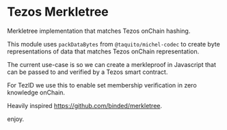 # Tezos Merkletree

Merkletree implementation that matches Tezos onChain hashing.

This module uses `packDataBytes` from `@taquito/michel-codec` to create byte representations of data that matches Tezos onChain representation.

The current use-case is so we can create a merkleproof in Javascript that can be passed to and verified by a Tezos smart contract.

For TezID we use this to enable set membership verification in zero knowledge onChain.

Heavily inspired https://github.com/binded/merkletree.

enjoy. 
